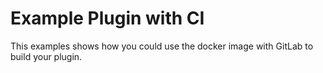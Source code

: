 # Example Plugin with CI
This examples shows how you could use the docker image with GitLab to build your plugin.